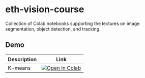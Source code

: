 # eth-vision-course
Collection of Colab notebooks supporting the lectures on image segmentation, object detection, and tracking.


## Demo

| Description      | Link |
| ----------- | ----------- |
| K-means| [![Open In Colab](https://colab.research.google.com/assets/colab-badge.svg)](https://colab.research.google.com/github//sergeyprokudin/eth-vision-course/blob/main/colab_notebooks/)|
